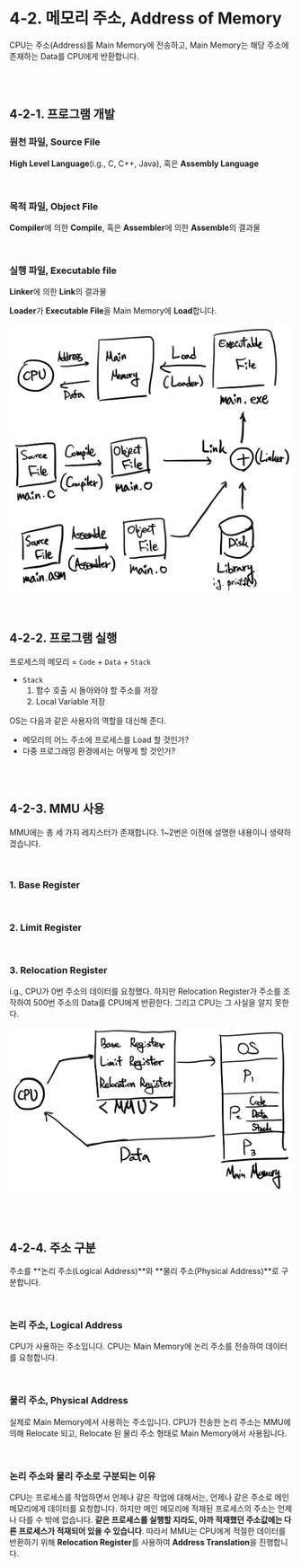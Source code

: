 # 4-2. 메모리 주소, Address of Memory

CPU는 주소(Address)를 Main Memory에 전송하고, Main Memory는 해당 주소에 존재하는 Data를 CPU에게 반환합니다.

<br>

<br>

## 4-2-1. 프로그램 개발

### 원천 파일, Source File

**High Level Language**(i.g., C, C++, Java), 혹은 **Assembly Language**

<br>

### 목적 파일, Object File

**Compiler**에 의한 **Compile**, 혹은 **Assembler**에 의한 **Assemble**의 결과물

<br>

### 실행 파일, Executable file

**Linker**에 의한 **Link**의 결과물

**Loader**가 **Executable File**을 Main Memory에 **Load**합니다.

![Program_Development](./assets/4-2_Program_Development.png)<br>

<br>

## 4-2-2. 프로그램 실행

프로세스의 메모리 = `Code` + `Data` + `Stack`

- `Stack`
  1. 함수 호출 시 돌아와야 할 주소를 저장
  2. Local Variable 저장

OS는 다음과 같은 사용자의 역할을 대신해 준다.

- 메모리의 어느 주소에 프로세스를 Load 할 것인가?
- 다중 프로그래밍 환경에서는 어떻게 할 것인가?

<br>

<br>

## 4-2-3. MMU 사용

MMU에는 총 세 가지 레지스터가 존재합니다. 1~2번은 이전에 설명한 내용이니 생략하겠습니다.

<br>

### 1. Base Register

<br>

### 2. Limit Register

<br>

### 3. Relocation Register

i.g., CPU가 0번 주소의 데이터를 요청했다. 하지만 Relocation Register가 주소를 조작하여 500번 주소의 Data를 CPU에게 반환한다. 그리고 CPU는 그 사실을 알지 못한다.

![MMU](./assets/4-2_MMU.png)

<br>

<br>

## 4-2-4. 주소 구분

주소를 **논리 주소(Logical Address)**와 **물리 주소(Physical Address)**로 구분합니다.

<br>

### 논리 주소, Logical Address

CPU가 사용하는 주소입니다. CPU는 Main Memory에 논리 주소를 전송하여 데이터를 요청합니다.

<br>

### 물리 주소, Physical Address

실제로 Main Memory에서 사용하는 주소입니다. CPU가 전송한 논리 주소는 MMU에 의해 Relocate 되고, Relocate 된 물리 주소 형태로 Main Memory에서 사용됩니다.

<br>

### 논리 주소와 물리 주소로 구분되는 이유

CPU는 프로세스를 작업하면서 언제나 같은 작업에 대해서는, 언제나 같은 주소로 메인 메모리에게 데이터를 요청합니다. 하지만 메인 메모리에 적재된 프로세스의 주소는 언제나 다를 수 밖에 없습니다. **같은 프로세스를 실행할 지라도, 아까 적재했던 주소값에는 다른 프로세스가 적재되어 있을 수 있습니다**. 따라서 MMU는 CPU에게 적절한 데이터를 반환하기 위해 **Relocation Register**를 사용하여 **Address Translation**을 진행합니다.

